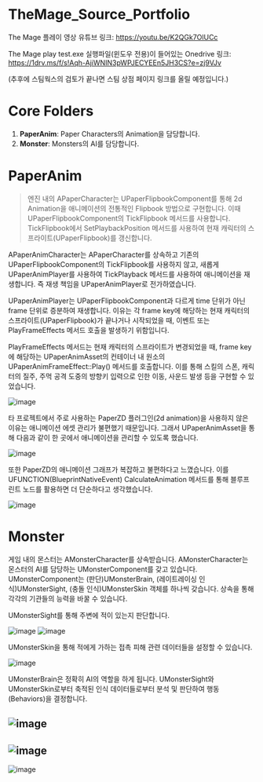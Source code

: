 # TheMage_Source_Portfolio

The Mage 플레이 영상 유튜브 링크: https://youtu.be/K2QGk7OlUCc

The Mage play test.exe 실행파일(윈도우 전용)이 들어있는 Onedrive 링크: https://1drv.ms/f/s!Aqh-AjiWNIN3pWPJECYEEn5JH3CS?e=zj9VJv

(추후에 스팀웍스의 검토가 끝나면 스팀 상점 페이지 링크를 올릴 예정입니다.)

# Core Folders
1. **PaperAnim**: Paper Characters의 Animation을 담당합니다.
2. **Monster**: Monsters의 AI를 담당합니다.

# PaperAnim
>엔진 내의 APaperCharacter는 UPaperFlipbookComponent를 통해 2d Animation을 애니메이션의 전통적인 Flipbook 방법으로 구현합니다.
>이때 UPaperFlipbookComponent의 TickFlipbook 메서드를 사용합니다.
>TickFlipbook에서 SetPlaybackPosition 메서드를 사용하여 현재 캐릭터의 스프라이트(UPaperFlipbook)를 갱신합니다.

APaperAnimCharacter는 APaperCharacter를 상속하고 기존의 UPaperFlipbookComponent의 TickFlipbook를 사용하지 않고,
새롭게 UPaperAnimPlayer를 사용하여 TickPlayback 메서드를 사용하여 애니메이션을 재생합니다. 즉 재생 책임을 UPaperAnimPlayer로 전가하였습니다.

UPaperAnimPlayer는 UPaperFlipbookComponent과 다르게 time 단위가 아닌 frame 단위로 증분하여 재생합니다.
이유는 각 frame key에 해당하는 현재 캐릭터의 스프라이트(UPaperFlipbook)가 끝나거나 시작되었을 때, 이벤트 또는 PlayFrameEffects 메서드 호출을 발생하기 위함입니다.

PlayFrameEffects 메서드는 현재 캐릭터의 스프라이트가 변경되었을 때, frame key에 해당하는 UPaperAnimAsset의 컨테이너 내 원소의 UPaperAnimFrameEffect::Play() 메서드를 호출합니다.
이를 통해 스킬의 스폰, 캐릭터의 질주, 주먹 공격 도중의 방향키 입력으로 인한 이동, 사운드 발생 등을 구현할 수 있었습니다.

![image](https://github.com/12equal34/TheMage_Source_Portfolio/assets/109350254/351c333c-35cc-4554-8f5e-59741507d112)

타 프로젝트에서 주로 사용하는 PaperZD 플러그인(2d animation)을 사용하지 않은 이유는 애니메이션 에셋 관리가 불편했기 때문입니다.
그래서 UPaperAnimAsset을 통해 다음과 같이 한 곳에서 애니메이션을 관리할 수 있도록 했습니다.

![image](https://github.com/12equal34/TheMage_Source_Portfolio/assets/109350254/f1b9f433-4842-43ac-bf3e-1e6f7efa7ccc)

또한 PaperZD의 애니메이션 그래프가 복잡하고 불편하다고 느꼈습니다.
이를 UFUNCTION(BlueprintNativeEvent) CalculateAnimation 메서드를 통해 블루프린트 노드를 활용하면 더 단순하다고 생각했습니다.

![image](https://github.com/12equal34/TheMage_Source_Portfolio/assets/109350254/48f0513b-9d8d-4362-9566-522201ad76a4)

# Monster
게임 내의 몬스터는 AMonsterCharacter를 상속받습니다.
AMonsterCharacter는 몬스터의 AI를 담당하는 UMonsterComponent를 갖고 있습니다.
UMonsterComponent는 (판단)UMonsterBrain, (레이트레이싱 인식)UMonsterSight, (충돌 인식)UMonsterSkin 객체를 하나씩 갖습니다.
상속을 통해 각각의 기관들의 능력을 바꿀 수 있습니다.

UMonsterSight를 통해 주변에 적이 있는지 판단합니다.

![image](https://github.com/12equal34/TheMage_Source_Portfolio/assets/109350254/41ce97a9-f784-498e-9937-f8eb922c21f0)
![image](https://github.com/12equal34/TheMage_Source_Portfolio/assets/109350254/84ddf1e1-16a2-416a-badc-2495b6bf60ec)

UMonsterSkin을 통해 적에게 가하는 접촉 피해 관련 데이터들을 설정할 수 있습니다.

![image](https://github.com/12equal34/TheMage_Source_Portfolio/assets/109350254/b03d4a13-92f5-40de-a5ca-dccc38604dbc)

UMonsterBrain은 정확히 AI의 역할을 하게 됩니다.
UMonsterSight와 UMonsterSkin로부터 축적된 인식 데이터들로부터 분석 및 판단하여 행동(Behaviors)을 결정합니다.

![image](https://github.com/12equal34/TheMage_Source_Portfolio/assets/109350254/4c3838f2-107a-431b-809d-34304947d7ab)
---
![image](https://github.com/12equal34/TheMage_Source_Portfolio/assets/109350254/a29256f6-cd11-4c5f-86f2-76b93e996996)
---
![image](https://github.com/12equal34/TheMage_Source_Portfolio/assets/109350254/95912f46-a941-456b-bc2f-3e764bc2aeda)


